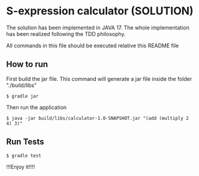 S-expression calculator (SOLUTION)
=======================

The solution has been implemented in JAVA 17. The whole implementation has been realized following the TDD philosophy. 

All commands in this file should be executed relative this README file

How to run
-----------------
First build the jar file. This command will generate a jar file inside the folder "./build/libs"

    $ gradle jar  

Then run the application

    $ java -jar build/libs/calculator-1.0-SNAPSHOT.jar "(add (multiply 2 4) 3)"



Run Tests
-----------------

    $ gradle test

!!!Enjoy it!!!! 